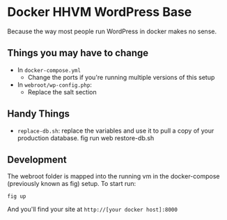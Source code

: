 Docker HHVM WordPress Base
==========================

Because the way most people run WordPress in docker makes no sense.

## Things you may have to change

* In `docker-compose.yml`
  * Change the ports if you're running multiple versions of this setup
* In `webroot/wp-config.php`:
  * Replace the salt section

## Handy Things

* `replace-db.sh`: replace the variables and use it to pull a copy of
your production database.
    fig run web restore-db.sh


## Development

The webroot folder is mapped into the running vm in the docker-compose
(previously known as fig) setup. To start run:

    fig up

And you'll find your site at `http://[your docker host]:8000`
